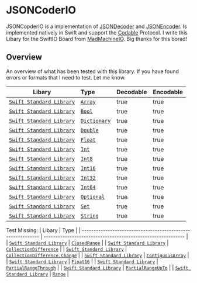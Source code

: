 # JSONCoderIO

JSONCopderIO is a implementation of [JSONDecoder](https://developer.apple.com/documentation/foundation/jsondecoder) and [JSONEncoder](https://developer.apple.com/documentation/foundation/jsonencoder).  Is implemented natively in Swift and support the [Codable](https://developer.apple.com/documentation/swift/codable) Protocol. I write this Libary for the SwiftIO Board from [MadMachineIO](https://www.madmachine.io). Big thanks for this borad! 



## Overview

An overview of what has been tested with this library. If you have found errors or formats that I need to test. Let me know.

| Libary                                                       | Type                                                         | Decodable | Encodable |
| ------------------------------------------------------------ | :----------------------------------------------------------- | --------- | :-------- |
| [`Swift Standard Library`](https://developer.apple.com/documentation/swift/swift_standard_library) | [`Array`](https://developer.apple.com/documentation/swift/array) | true      | true      |
| [`Swift Standard Library`](https://developer.apple.com/documentation/swift/swift_standard_library) | [`Bool`](https://developer.apple.com/documentation/swift/bool) | true      | true      |
| [`Swift Standard Library`](https://developer.apple.com/documentation/swift/swift_standard_library) | [`Dictionary`](https://developer.apple.com/documentation/swift/dictionary) | true         | true         |
| [`Swift Standard Library`](https://developer.apple.com/documentation/swift/swift_standard_library) | [`Double`](https://developer.apple.com/documentation/swift/double) | true      | true      |
| [`Swift Standard Library`](https://developer.apple.com/documentation/swift/swift_standard_library) | [`Float`](https://developer.apple.com/documentation/swift/float) | true      | true      |
| [`Swift Standard Library`](https://developer.apple.com/documentation/swift/swift_standard_library) | [`Int`](https://developer.apple.com/documentation/swift/int) | true      | true      |
| [`Swift Standard Library`](https://developer.apple.com/documentation/swift/swift_standard_library) | [`Int8`](https://developer.apple.com/documentation/swift/int8) | true      | true      |
| [`Swift Standard Library`](https://developer.apple.com/documentation/swift/swift_standard_library) | [`Int16`](https://developer.apple.com/documentation/swift/int16) | true      | true      |
| [`Swift Standard Library`](https://developer.apple.com/documentation/swift/swift_standard_library) | [`Int32`](https://developer.apple.com/documentation/swift/int32) | true      | true      |
| [`Swift Standard Library`](https://developer.apple.com/documentation/swift/swift_standard_library) | [`Int64`](https://developer.apple.com/documentation/swift/int64) | true      | true      |
| [`Swift Standard Library`](https://developer.apple.com/documentation/swift/swift_standard_library) | [`Optional`](https://developer.apple.com/documentation/swift/optional) | true         | true         |
| [`Swift Standard Library`](https://developer.apple.com/documentation/swift/swift_standard_library) | [`Set`](https://developer.apple.com/documentation/swift/set) | true         | true         |
| [`Swift Standard Library`](https://developer.apple.com/documentation/swift/swift_standard_library) | [`String`](https://developer.apple.com/documentation/swift/string) | true      | true      |



Test Missing:
| Libary                                                       | Type                                                         |
| ------------------------------------------------------------ | ------------------------------------------------------------ |
| [`Swift Standard Library`](https://developer.apple.com/documentation/swift/swift_standard_library) | [`ClosedRange`](https://developer.apple.com/documentation/swift/closedrange) |
| [`Swift Standard Library`](https://developer.apple.com/documentation/swift/swift_standard_library) | [`CollectionDifference`](https://developer.apple.com/documentation/swift/collectiondifference) |
| [`Swift Standard Library`](https://developer.apple.com/documentation/swift/swift_standard_library) | [`CollectionDifference.Change`](https://developer.apple.com/documentation/swift/collectiondifference/change) |
| [`Swift Standard Library`](https://developer.apple.com/documentation/swift/swift_standard_library) | [`ContiguousArray`](https://developer.apple.com/documentation/swift/contiguousarray) |
| [`Swift Standard Library`](https://developer.apple.com/documentation/swift/swift_standard_library) | [`Float16`](https://developer.apple.com/documentation/swift/float16) |
| [`Swift Standard Library`](https://developer.apple.com/documentation/swift/swift_standard_library) | [`PartialRangeThrough`](https://developer.apple.com/documentation/swift/partialrangethrough) |
| [`Swift Standard Library`](https://developer.apple.com/documentation/swift/swift_standard_library) | [`PartialRangeUpTo`](https://developer.apple.com/documentation/swift/partialrangeupto) |
| [`Swift Standard Library`](https://developer.apple.com/documentation/swift/swift_standard_library) | [`Range`](https://developer.apple.com/documentation/swift/range) |

